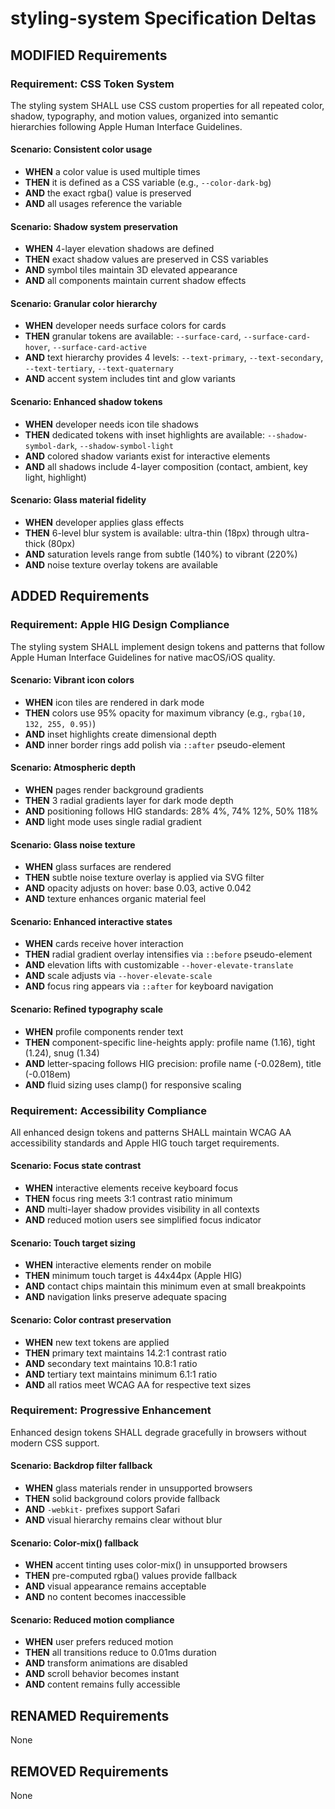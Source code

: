 # styling-system Specification Deltas

## MODIFIED Requirements

### Requirement: CSS Token System
The styling system SHALL use CSS custom properties for all repeated color, shadow, typography, and motion values, organized into semantic hierarchies following Apple Human Interface Guidelines.

#### Scenario: Consistent color usage
- **WHEN** a color value is used multiple times
- **THEN** it is defined as a CSS variable (e.g., `--color-dark-bg`)
- **AND** the exact rgba() value is preserved
- **AND** all usages reference the variable

#### Scenario: Shadow system preservation
- **WHEN** 4-layer elevation shadows are defined
- **THEN** exact shadow values are preserved in CSS variables
- **AND** symbol tiles maintain 3D elevated appearance
- **AND** all components maintain current shadow effects

#### Scenario: Granular color hierarchy
- **WHEN** developer needs surface colors for cards
- **THEN** granular tokens are available: `--surface-card`, `--surface-card-hover`, `--surface-card-active`
- **AND** text hierarchy provides 4 levels: `--text-primary`, `--text-secondary`, `--text-tertiary`, `--text-quaternary`
- **AND** accent system includes tint and glow variants

#### Scenario: Enhanced shadow tokens
- **WHEN** developer needs icon tile shadows
- **THEN** dedicated tokens with inset highlights are available: `--shadow-symbol-dark`, `--shadow-symbol-light`
- **AND** colored shadow variants exist for interactive elements
- **AND** all shadows include 4-layer composition (contact, ambient, key light, highlight)

#### Scenario: Glass material fidelity
- **WHEN** developer applies glass effects
- **THEN** 6-level blur system is available: ultra-thin (18px) through ultra-thick (80px)
- **AND** saturation levels range from subtle (140%) to vibrant (220%)
- **AND** noise texture overlay tokens are available

## ADDED Requirements

### Requirement: Apple HIG Design Compliance
The styling system SHALL implement design tokens and patterns that follow Apple Human Interface Guidelines for native macOS/iOS quality.

#### Scenario: Vibrant icon colors
- **WHEN** icon tiles are rendered in dark mode
- **THEN** colors use 95% opacity for maximum vibrancy (e.g., `rgba(10, 132, 255, 0.95)`)
- **AND** inset highlights create dimensional depth
- **AND** inner border rings add polish via `::after` pseudo-element

#### Scenario: Atmospheric depth
- **WHEN** pages render background gradients
- **THEN** 3 radial gradients layer for dark mode depth
- **AND** positioning follows HIG standards: 28% 4%, 74% 12%, 50% 118%
- **AND** light mode uses single radial gradient

#### Scenario: Glass noise texture
- **WHEN** glass surfaces are rendered
- **THEN** subtle noise texture overlay is applied via SVG filter
- **AND** opacity adjusts on hover: base 0.03, active 0.042
- **AND** texture enhances organic material feel

#### Scenario: Enhanced interactive states
- **WHEN** cards receive hover interaction
- **THEN** radial gradient overlay intensifies via `::before` pseudo-element
- **AND** elevation lifts with customizable `--hover-elevate-translate`
- **AND** scale adjusts via `--hover-elevate-scale`
- **AND** focus ring appears via `::after` for keyboard navigation

#### Scenario: Refined typography scale
- **WHEN** profile components render text
- **THEN** component-specific line-heights apply: profile name (1.16), tight (1.24), snug (1.34)
- **AND** letter-spacing follows HIG precision: profile name (-0.028em), title (-0.018em)
- **AND** fluid sizing uses clamp() for responsive scaling

### Requirement: Accessibility Compliance
All enhanced design tokens and patterns SHALL maintain WCAG AA accessibility standards and Apple HIG touch target requirements.

#### Scenario: Focus state contrast
- **WHEN** interactive elements receive keyboard focus
- **THEN** focus ring meets 3:1 contrast ratio minimum
- **AND** multi-layer shadow provides visibility in all contexts
- **AND** reduced motion users see simplified focus indicator

#### Scenario: Touch target sizing
- **WHEN** interactive elements render on mobile
- **THEN** minimum touch target is 44x44px (Apple HIG)
- **AND** contact chips maintain this minimum even at small breakpoints
- **AND** navigation links preserve adequate spacing

#### Scenario: Color contrast preservation
- **WHEN** new text tokens are applied
- **THEN** primary text maintains 14.2:1 contrast ratio
- **AND** secondary text maintains 10.8:1 ratio
- **AND** tertiary text maintains minimum 6.1:1 ratio
- **AND** all ratios meet WCAG AA for respective text sizes

### Requirement: Progressive Enhancement
Enhanced design tokens SHALL degrade gracefully in browsers without modern CSS support.

#### Scenario: Backdrop filter fallback
- **WHEN** glass materials render in unsupported browsers
- **THEN** solid background colors provide fallback
- **AND** `-webkit-` prefixes support Safari
- **AND** visual hierarchy remains clear without blur

#### Scenario: Color-mix() fallback
- **WHEN** accent tinting uses color-mix() in unsupported browsers
- **THEN** pre-computed rgba() values provide fallback
- **AND** visual appearance remains acceptable
- **AND** no content becomes inaccessible

#### Scenario: Reduced motion compliance
- **WHEN** user prefers reduced motion
- **THEN** all transitions reduce to 0.01ms duration
- **AND** transform animations are disabled
- **AND** scroll behavior becomes instant
- **AND** content remains fully accessible

## RENAMED Requirements
None

## REMOVED Requirements
None
